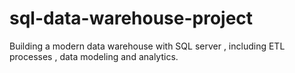 # sql-data-warehouse-project
Building a modern data warehouse with SQL server , including ETL processes , data modeling and analytics.
